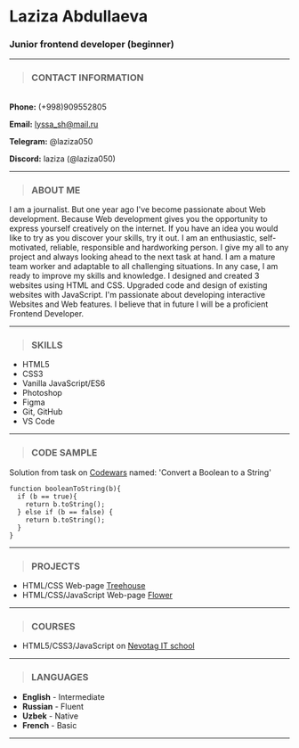 # Laziza Abdullaeva
### **Junior frontend developer (beginner)**
_______________________________________________________________
>### CONTACT INFORMATION
\
**Phone:** (+998)909552805

**Email:** lyssa_sh@mail.ru

**Telegram:** @laziza050

**Discord:** laziza (@laziza050)

_________________________________________________________________
>### ABOUT ME

I am a journalist. But one year ago I've become passionate about Web development. Because Web development gives you the opportunity to express yourself creatively on the internet. If you have an idea you would like to try as you discover your skills, try it out.
I am an enthusiastic, self-motivated, reliable, responsible and hardworking person. I give my all to any project and always looking ahead to the next task at hand. I am a mature team worker and adaptable to all challenging situations. In any case, I am ready to improve my skills and knowledge.
I designed and created 3 websites using HTML and CSS. Upgraded code and design of existing websites with JavaScript.
I'm passionate about developing interactive Websites and Web features. I believe that in future I will be a proficient Frontend Developer.

______________________________________________________
>### SKILLS

* HTML5
* CSS3
* Vanilla JavaScript/ES6
* Photoshop
* Figma
* Git, GitHub
* VS Code
______________________________________________________

>### CODE SAMPLE

Solution from task on [Codewars](https://www.codewars.com) named: 'Convert a Boolean to a String'

```
function booleanToString(b){
  if (b == true){
    return b.toString();
  } else if (b == false) {
    return b.toString();
  }
}
```
______________________________________________________
>### PROJECTS

* HTML/CSS Web-page [Treehouse](https://laziza050.github.io/webpages_html_css/)
* HTML/CSS/JavaScript Web-page [Flower](https://laziza050.github.io/webpages_html_css_js/)

____________________________________________________
> ### COURSES

* HTML5/CSS3/JavaScript on [Nevotag IT school](https://www.nevotag.uz/)

______________________________________________________

>### LANGUAGES
* **English** - Intermediate
* **Russian** - Fluent
* **Uzbek** - Native
* **French** - Basic

______________________________________________________